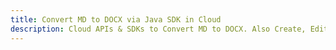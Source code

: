 ---title: Convert MD to DOCX via Java SDK in Clouddescription: Cloud APIs & SDKs to Convert MD to DOCX. Also Create, Edit & Render Microsoft Word & OpenOffice documents in the Cloud.---